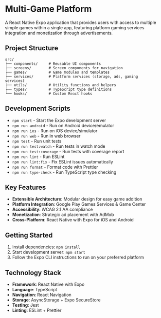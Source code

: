 # Multi-Game Platform

A React Native Expo application that provides users with access to multiple simple games within a single app, featuring platform gaming services integration and monetization through advertisements.

## Project Structure

```
src/
├── components/     # Reusable UI components
├── screens/        # Screen components for navigation
├── games/          # Game modules and templates
├── services/       # Platform services (storage, ads, gaming services)
├── utils/          # Utility functions and helpers
├── types/          # TypeScript type definitions
└── hooks/          # Custom React hooks
```

## Development Scripts

- `npm start` - Start the Expo development server
- `npm run android` - Run on Android device/emulator
- `npm run ios` - Run on iOS device/simulator
- `npm run web` - Run in web browser
- `npm test` - Run unit tests
- `npm run test:watch` - Run tests in watch mode
- `npm run test:coverage` - Run tests with coverage report
- `npm run lint` - Run ESLint
- `npm run lint:fix` - Fix ESLint issues automatically
- `npm run format` - Format code with Prettier
- `npm run type-check` - Run TypeScript type checking

## Key Features

- **Extensible Architecture**: Modular design for easy game addition
- **Platform Integration**: Google Play Games Services & Game Center
- **Accessibility**: WCAG 2.1 AA compliance
- **Monetization**: Strategic ad placement with AdMob
- **Cross-Platform**: React Native with Expo for iOS and Android

## Getting Started

1. Install dependencies: `npm install`
2. Start development server: `npm start`
3. Follow the Expo CLI instructions to run on your preferred platform

## Technology Stack

- **Framework**: React Native with Expo
- **Language**: TypeScript
- **Navigation**: React Navigation
- **Storage**: AsyncStorage + Expo SecureStore
- **Testing**: Jest
- **Linting**: ESLint + Prettier
